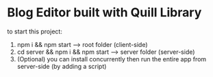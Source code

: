 # Blog Editor built with Quill Library

to start this project:

1. npm i && npm start --> root folder (client-side)
2. cd server && npm i && npm start --> server folder (server-side)
3. (Optional) you can install concurrently then run the entire app from server-side (by adding a script)
